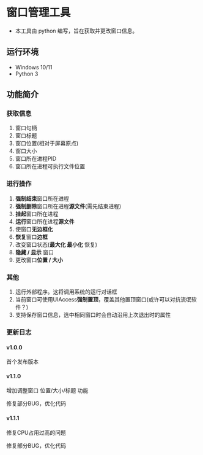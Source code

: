 # 窗口管理工具

- 本工具由 python 编写，旨在获取并更改窗口信息。

## 运行环境

- Windows 10/11
- Python 3

## 功能简介

### 获取信息

1. 窗口句柄
2. 窗口标题
3. 窗口位置(相对于屏幕原点)
4. 窗口大小
5. 窗口所在进程PID
6. 窗口所在进程可执行文件位置

### 进行操作

1. **强制结束**窗口所在进程
2. **强制删除**窗口所在进程**源文件**(需先结束进程)
3. **挂起**窗口所在进程
4. **运行**窗口所在进程**源文件**
5. 使窗口**无边框化**
6. **恢复**窗口**边框**
7. 改变窗口状态(**最大化 最小化** 恢复)
8. **隐藏 / 显示** 窗口
9. 更改窗口**位置 / 大小**

### 其他

1. 运行外部程序。这将调用系统的运行对话框
2. 当前窗口可使用UIAccess**强制置顶**，覆盖其他置顶窗口(或许可以对抗流氓软件？)
3. 支持保存窗口信息，选中相同窗口时会自动沿用上次退出时的属性

### 更新日志

#### v1.0.0

首个发布版本

#### v1.1.0

增加调整窗口 位置/大小/标题 功能

修复部分BUG，优化代码

#### v1.1.1

修复CPU占用过高的问题

修复部分BUG，优化代码
